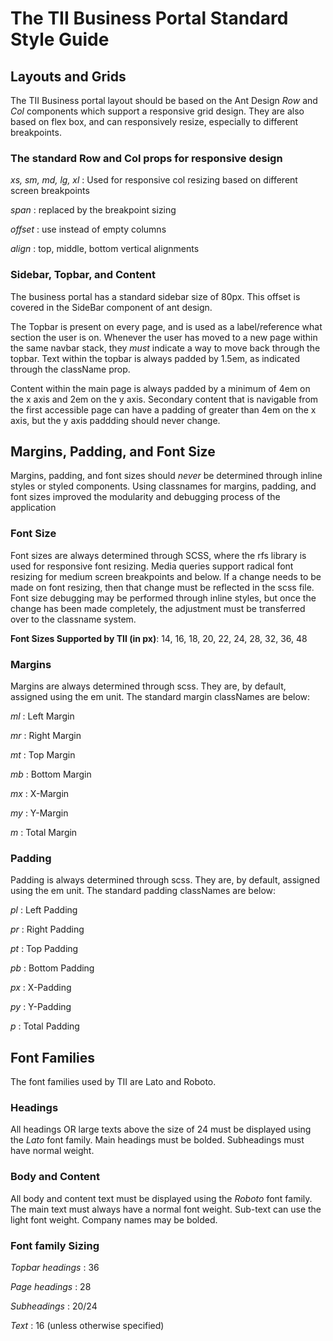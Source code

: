 # The TII Business Portal Standard Style Guide

## Layouts and Grids

The TII Business portal layout should be based on the Ant Design _Row_ and _Col_ components which support a responsive grid design. They are also based on flex box, and can responsively resize, especially to different breakpoints.

### **The standard Row and Col props for responsive design**

_xs, sm, md, lg, xl_ : Used for responsive col resizing based on different screen breakpoints

_span_ : replaced by the breakpoint sizing

_offset_ : use instead of empty columns

_align_ : top, middle, bottom vertical alignments


### **Sidebar, Topbar, and Content**

The business portal has a standard sidebar size of 80px. This offset is covered in the SideBar component of ant design. 

The Topbar is present on every page, and is used as a label/reference what section the user is on. Whenever the user has moved to a new page within the same navbar stack, they _must_ indicate a way to move back through the topbar. Text within the topbar is always padded by 1.5em, as indicated through the className prop.

Content within the main page is always padded by a minimum of 4em on the x axis and 2em on the y axis. Secondary content that is navigable from the first accessible page can have a padding of greater than 4em on the x axis, but the y axis paddding should never change.

## Margins, Padding, and Font Size

Margins, padding, and font sizes should _never_ be determined through inline styles or styled components. Using classnames for margins, padding, and font sizes improved the modularity and debugging process of the application

### **Font Size**

Font sizes are always determined through SCSS, where the rfs library is used for responsive font resizing. Media queries support radical font resizing for medium screen breakpoints and below. If a change needs to be made on font resizing, then that change must be reflected in the scss file. Font size debugging may be performed through inline styles, but once the change has been made completely, the adjustment must be transferred over to the classname system.

**Font Sizes Supported by TII (in px)**: 14, 16, 18, 20, 22, 24, 28, 32, 36, 48

### **Margins**

Margins are always determined through scss. They are, by default, assigned using the em unit. The standard margin classNames are below:

_ml_ : Left Margin

_mr_ : Right Margin

_mt_ : Top Margin

_mb_ : Bottom Margin

_mx_ : X-Margin

_my_ : Y-Margin

_m_ : Total Margin

### **Padding**

Padding is always determined through scss. They are, by default, assigned using the em unit. The standard padding classNames are below:

_pl_ : Left Padding

_pr_ : Right Padding

_pt_ : Top Padding

_pb_ : Bottom Padding

_px_ : X-Padding

_py_ : Y-Padding

_p_ : Total Padding

## Font Families

The font families used by TII are Lato and Roboto.

### **Headings**

All headings OR large texts above the size of 24 must be displayed using the _Lato_ font family. Main headings must be bolded. Subheadings must have normal weight.

### **Body and Content**

All body and content text must be displayed using the _Roboto_ font family. The main text must always have a normal font weight. Sub-text can use the light font weight. Company names may be bolded.

### **Font family Sizing**

_Topbar headings_ : 36

_Page headings_ : 28

_Subheadings_ : 20/24

_Text_ : 16 (unless otherwise specified)


